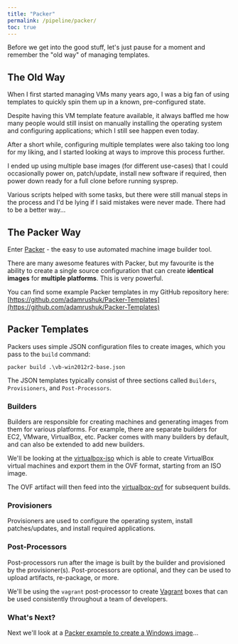 ```yaml
---
title: "Packer"
permalink: /pipeline/packer/
toc: true
---
```


Before we get into the good stuff, let's just pause for a moment and remember the "old way" of managing templates.

## The Old Way

When I first started managing VMs many years ago, I was a big fan of using templates to quickly spin them up in a known, pre-configured state.

Despite having this VM template feature available, it always baffled me how many people would still insist on manually installing the operating system and configuring applications; which I still see happen even today.

After a short while, configuring multiple templates were also taking too long for my liking, and I started looking at ways to improve this process further.

I ended up using multiple base images (for different use-cases) that I could occasionally power on, patch/update, install new software if required, then power down ready for a full clone before running sysprep.

Various scripts helped with some tasks, but there were still manual steps in the process and I'd be lying if I said mistakes were never made. There had to be a better way...

## The Packer Way

Enter [Packer](https://www.packer.io/) - the easy to use automated machine image builder tool.

There are many awesome features with Packer, but my favourite is the ability to create a single source configuration that can create **identical images** for **multiple platforms**. This is very powerful.

You can find some example Packer templates in my GitHub repository here: [https://github.com/adamrushuk/Packer-Templates](https://github.com/adamrushuk/Packer-Templates)

## Packer Templates

Packers uses simple JSON configuration files to create images, which you pass to the `build` command:

`packer build .\vb-win2012r2-base.json`

The JSON templates typically consist of three sections called `Builders`, `Provisioners`, and `Post-Processors`.

### Builders

Builders are responsible for creating machines and generating images from them for various platforms. For example, there are separate builders for EC2, VMware, VirtualBox, etc. Packer comes with many builders by default, and can also be extended to add new builders.

We'll be looking at the [virtualbox-iso](https://www.packer.io/docs/builders/virtualbox-iso.html) which is able to create VirtualBox virtual machines and export them in the OVF format, starting from an ISO image.

The OVF artifact will then feed into the [virtualbox-ovf](https://www.packer.io/docs/builders/virtualbox-ovf.html) for subsequent builds.

### Provisioners

Provisioners are used to configure the operating system, install patches/updates, and install required applications.

### Post-Processors

Post-processors run after the image is built by the builder and provisioned by the provisioner(s). Post-processors are optional, and they can be used to upload artifacts, re-package, or more.

We'll be using the `vagrant` post-processor to create [Vagrant](https://www.vagrantup.com/intro/index.html) boxes that can be used consistently throughout a team of developers.

### What's Next?

Next we'll look at a [Packer example to create a Windows image](https://adamrushuk.github.io/pipeline/packer-example-windows/)...